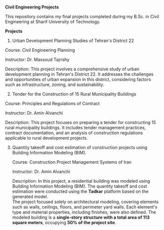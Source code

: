 **Civil Engineering Projects**

This repository contains my final projects completed during my B.Sc. in Civil Engineering at Sharif University of Technology.

**Projects**
1. Urban Development Planning Studies of Tehran's District 22 
   
Course: Civil Engineering Planning

Instructor: Dr. Massoud Tajrishy

Description: This project involves a comprehensive study of urban development planning in Tehran's District 22. It addresses the challenges and opportunities of urban expansion in this district, considering factors such as infrastructure, zoning, and sustainability.

2. Tender for the Construction of 15 Rural Municipality Buildings
   
Course: Principles and Regulations of Contract

Instructor: Dr. Amin Alvanchi

Description: This project focuses on preparing a tender for constructing 15 rural municipality buildings. It includes tender management practices, contract documentation, and an analysis of construction regulations applicable to rural development projects.

3. Quantity takeoff and cost estimation of construction projects using Building Information Modeling (BIM).

   Course: Construction Project Management Systems of Iran
   
   Instructor: Dr. Amin Alvanchi
   
   Description: In this project, a residential building was modeled using Building Information Modeling (BIM). The quantity takeoff and cost estimation were conducted using the **Tadkar** platform based on the generated model.  
The project focused solely on architectural modeling, covering elements such as walls, ceilings, floors, and perimeter yard walls. Each element's type and material properties, including finishes, were also defined. The modeled building is a **single-story structure with a total area of 113 square meters**, occupying **50% of the project site**.
